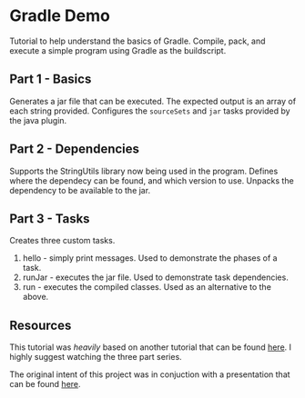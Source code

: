 # Gradle Demo

Tutorial to help understand the basics of Gradle. Compile, pack, and execute
a simple program using Gradle as the buildscript.

## Part 1 - Basics

Generates a jar file that can be executed. The expected output is an array
of each string provided. Configures the `sourceSets` and `jar` tasks provided
by the java plugin.

## Part 2 - Dependencies

Supports the StringUtils library now being used in the program. Defines where
the dependecy can be found, and which version to use. Unpacks the dependency
to be available to the jar.

## Part 3 - Tasks

Creates three custom tasks.
1. hello - simply print messages. Used to demonstrate the phases of a task.
1. runJar - executes the jar file. Used to demonstrate task dependencies.
1. run - executes the compiled classes. Used as an alternative to the above.

## Resources

This tutorial was *heavily* based on another tutorial that can be found
[here](https://www.youtube.com/watch?v=vxKN2VSqTMg). I highly suggest
watching the three part series.

The original intent of this project was in conjuction with a presentation
that can be found [here](https://docs.google.com/presentation/d/1hxUG2EiC8enXFLfQijd-619j59F5Fd5245gB4wzbpkQ/edit?usp=sharing).